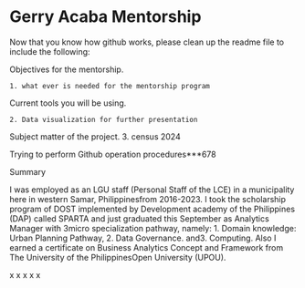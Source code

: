 # Gerry Acaba Mentorship


Now that you know how github works, please clean up the readme file to include the following:

Objectives for the mentorship.

	1. what ever is needed for the mentorship program
	
Current tools you will be using.

	2. Data visualization for further presentation

Subject matter of the project.
	3. census 2024

Trying to perform Github operation procedures***678

Summary

I was employed as an LGU staff (Personal Staff of the LCE) in a municipality here in western Samar, Philippinesfrom 2016-2023.
I took the scholarship program of DOST implemented by Development
academy of the Philippines (DAP) called SPARTA and just graduated this September as Analytics Manager with 3micro specialization pathway, namely: 1. Domain knowledge: Urban Planning Pathway, 2. Data Governance. and3. Computing.
Also I earned a certificate on Business Analytics Concept and Framework from The University of the PhilippinesOpen University (UPOU).

x x x x x 

